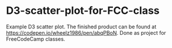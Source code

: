 # D3-scatter-plot-for-FCC-class
Example D3 scatter plot. The finished product can be found at https://codepen.io/wheelz1986/pen/abqPBoN. Done as project for FreeCodeCamp classes.

